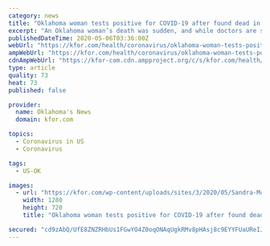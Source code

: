 ```yaml
---
category: news
title: "Oklahoma woman tests positive for COVID-19 after found dead in her bathroom"
excerpt: "An Oklahoma woman’s death was sudden, and while doctors are still working to figure out why, they uncovered she was positive with COVID-19. Her family in Lawton tells"
publishedDateTime: 2020-05-06T03:36:00Z
webUrl: "https://kfor.com/health/coronavirus/oklahoma-woman-tests-positive-for-covid-19-after-found-dead-in-her-bathroom/"
ampWebUrl: "https://kfor.com/health/coronavirus/oklahoma-woman-tests-positive-for-covid-19-after-found-dead-in-her-bathroom/amp/"
cdnAmpWebUrl: "https://kfor-com.cdn.ampproject.org/c/s/kfor.com/health/coronavirus/oklahoma-woman-tests-positive-for-covid-19-after-found-dead-in-her-bathroom/amp/"
type: article
quality: 73
heat: 73
published: false

provider:
  name: Oklahoma's News
  domain: kfor.com

topics:
  - Coronavirus in US
  - Coronavirus

tags:
  - US-OK

images:
  - url: "https://kfor.com/wp-content/uploads/sites/3/2020/05/Sandra-McKinnon.png?w=956&h=537&crop=1&resize=1280,720"
    width: 1280
    height: 720
    title: "Oklahoma woman tests positive for COVID-19 after found dead in her bathroom"

secured: "cd9zAbQ/UfE8ZNZRHbUs1FGwYO4Z0oqONAqUgkRMv8pHAsj8c9EYYFUaUReIJZ2p8uz9aw++ctAOrIuwxr7PEZzi5B1UhPf5GTuzmUR4YnnkaN8fbVmYZldfbHTrojCinExt3c8FU9i03IuGdnx2Rty37jTqLzzEvGMJC4E+34cw1aPOH5Ynmzn+F5cwnrOwn4WL3WEIjUXtZDHtXgl2FC5+6ll3zV0UaQjdB3ZCRFVRpnIFgbQroip7P+H1OJnULTvEhGycXjZeJyp80/B6x+c913ksaUwhtTzalEjSi9wlaUo+GiGiBGAdlt7P9epR21+9ZEZbDLkLDTcXpSWroCNrLH1KS8kAlr618KfBmz3XI0mqvRUK+Hhqtylcc+GUGw7lG5dKxzxWvssIYQq1y5s6kvBwOCj7KNhFz/updz6tZT4KR14yHmJbMgEt5I8Qp2JgJGsmFd9yXyCZNGIXUa4HF1iOq8ml742J8S1drlo=;IO5wTbQvjw5/0z7uB1hD/Q=="
---
```


